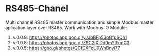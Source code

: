# RS485-Chanel
Multi channel RS485 master communication and simple Modbus master aplication layer over RS485.
Work with Modbus IO Module:

1) v.0.0.9: https://photos.app.goo.gl/yJJbBFp53oGfpSQh1
2) v.0.0.8: https://photos.app.goo.gl/Z9C2jXlDd0mY3kmC3
3) v.0.0.5: https://goo.gl/photos/QCfDXFoU9WnBnyi77
